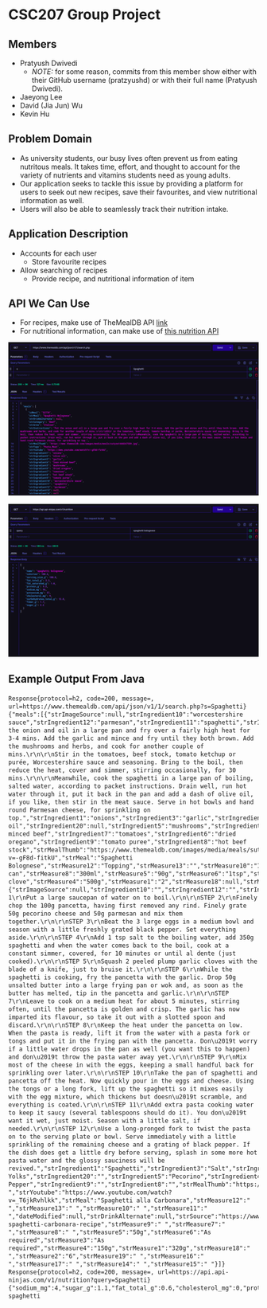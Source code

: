 # CSC207 Group Project

## Members
- Pratyush Dwivedi
    - *NOTE:* for some reason, commits from this member show either with their GitHub username (pratzyushd) or with their full name (Pratyush Dwivedi).
- Jaeyong Lee
- David (Jia Jun) Wu
- Kevin Hu

## Problem Domain
- As university students, our busy lives often prevent us from eating nutritous meals. It takes time, effort, and thought to account for the variety of nutrients and vitamins students need as young adults.
- Our application seeks to tackle this issue by providing a platform for users to seek out new recipes, save their favourites, and view nutritional information as well.
- Users will also be able to seamlessly track their nutrition intake.  

## Application Description

- Accounts for each user
    - Store favourite recipes
- Allow searching of recipes
    - Provide recipe, and nutritional information of item

## API We Can Use

- For recipes, make use of TheMealDB API [link](https://themealdb.com/api.php)
- For nutritional information, can make use of [this nutrition API](https://api-ninjas.com/api/nutrition)

![Sample usage of TheMealDB API](./docs/Sample_API_Usage.png)

![Sample usage of Nutrition API](./docs/Sample_API_Usage_2.png)

## Example Output From Java

```
Response{protocol=h2, code=200, message=, url=https://www.themealdb.com/api/json/v1/1/search.php?s=Spaghetti}
{"meals":[{"strImageSource":null,"strIngredient10":"worcestershire sauce","strIngredient12":"parmesan","strIngredient11":"spaghetti","strIngredient14":null,"strCategory":"Beef","strIngredient13":null,"strIngredient16":null,"strIngredient15":null,"strIngredient18":null,"strIngredient17":null,"strArea":"Italian","strCreativeCommonsConfirmed":null,"strIngredient19":null,"strTags":"Pasta,Meat","idMeal":"52770","strInstructions":"Put the onion and oil in a large pan and fry over a fairly high heat for 3-4 mins. Add the garlic and mince and fry until they both brown. Add the mushrooms and herbs, and cook for another couple of mins.\r\n\r\nStir in the tomatoes, beef stock, tomato ketchup or purée, Worcestershire sauce and seasoning. Bring to the boil, then reduce the heat, cover and simmer, stirring occasionally, for 30 mins.\r\n\r\nMeanwhile, cook the spaghetti in a large pan of boiling, salted water, according to packet instructions. Drain well, run hot water through it, put it back in the pan and add a dash of olive oil, if you like, then stir in the meat sauce. Serve in hot bowls and hand round Parmesan cheese, for sprinkling on top.","strIngredient1":"onions","strIngredient3":"garlic","strIngredient2":"olive oil","strIngredient20":null,"strIngredient5":"mushrooms","strIngredient4":"lean minced beef","strIngredient7":"tomatoes","strIngredient6":"dried oregano","strIngredient9":"tomato puree","strIngredient8":"hot beef stock","strMealThumb":"https://www.themealdb.com/images/media/meals/sutysw1468247559.jpg","strMeasure20":null,"strYoutube":"https://www.youtube.com/watch?v=-gF8d-fitkU","strMeal":"Spaghetti Bolognese","strMeasure12":"Topping","strMeasure13":"","strMeasure10":"1tbsp","strMeasure11":"350g","dateModified":null,"strDrinkAlternate":null,"strSource":null,"strMeasure9":"1tbsp","strMeasure7":"400g can","strMeasure8":"300ml","strMeasure5":"90g","strMeasure6":"1tsp","strMeasure3":"1 clove","strMeasure4":"500g","strMeasure1":"2","strMeasure18":null,"strMeasure2":"1tbsp","strMeasure19":null,"strMeasure16":null,"strMeasure17":null,"strMeasure14":"","strMeasure15":""},{"strImageSource":null,"strIngredient10":"","strIngredient12":"","strIngredient11":"","strIngredient14":"","strCategory":"Pasta","strIngredient13":"","strIngredient16":"","strIngredient15":"","strIngredient18":"","strIngredient17":"","strArea":"Italian","strCreativeCommonsConfirmed":null,"strIngredient19":"","strTags":"Pasta,BBQ,Breakfast","idMeal":"52982","strInstructions":"STEP 1\r\nPut a large saucepan of water on to boil.\r\n\r\nSTEP 2\r\nFinely chop the 100g pancetta, having first removed any rind. Finely grate 50g pecorino cheese and 50g parmesan and mix them together.\r\n\r\nSTEP 3\r\nBeat the 3 large eggs in a medium bowl and season with a little freshly grated black pepper. Set everything aside.\r\n\r\nSTEP 4\r\nAdd 1 tsp salt to the boiling water, add 350g spaghetti and when the water comes back to the boil, cook at a constant simmer, covered, for 10 minutes or until al dente (just cooked).\r\n\r\nSTEP 5\r\nSquash 2 peeled plump garlic cloves with the blade of a knife, just to bruise it.\r\n\r\nSTEP 6\r\nWhile the spaghetti is cooking, fry the pancetta with the garlic. Drop 50g unsalted butter into a large frying pan or wok and, as soon as the butter has melted, tip in the pancetta and garlic.\r\n\r\nSTEP 7\r\nLeave to cook on a medium heat for about 5 minutes, stirring often, until the pancetta is golden and crisp. The garlic has now imparted its flavour, so take it out with a slotted spoon and discard.\r\n\r\nSTEP 8\r\nKeep the heat under the pancetta on low. When the pasta is ready, lift it from the water with a pasta fork or tongs and put it in the frying pan with the pancetta. Don\u2019t worry if a little water drops in the pan as well (you want this to happen) and don\u2019t throw the pasta water away yet.\r\n\r\nSTEP 9\r\nMix most of the cheese in with the eggs, keeping a small handful back for sprinkling over later.\r\n\r\nSTEP 10\r\nTake the pan of spaghetti and pancetta off the heat. Now quickly pour in the eggs and cheese. Using the tongs or a long fork, lift up the spaghetti so it mixes easily with the egg mixture, which thickens but doesn\u2019t scramble, and everything is coated.\r\n\r\nSTEP 11\r\nAdd extra pasta cooking water to keep it saucy (several tablespoons should do it). You don\u2019t want it wet, just moist. Season with a little salt, if needed.\r\n\r\nSTEP 12\r\nUse a long-pronged fork to twist the pasta on to the serving plate or bowl. Serve immediately with a little sprinkling of the remaining cheese and a grating of black pepper. If the dish does get a little dry before serving, splash in some more hot pasta water and the glossy sauciness will be revived.","strIngredient1":"Spaghetti","strIngredient3":"Salt","strIngredient2":"Egg Yolks","strIngredient20":"","strIngredient5":"Pecorino","strIngredient4":"Bacon","strIngredient7":"","strIngredient6":"Black Pepper","strIngredient9":"","strIngredient8":"","strMealThumb":"https://www.themealdb.com/images/media/meals/llcbn01574260722.jpg","strMeasure20":" ","strYoutube":"https://www.youtube.com/watch?v=_T6jkRvhlkk","strMeal":"Spaghetti alla Carbonara","strMeasure12":" ","strMeasure13":" ","strMeasure10":" ","strMeasure11":" ","dateModified":null,"strDrinkAlternate":null,"strSource":"https://www.bbcgoodfood.com/recipes/ultimate-spaghetti-carbonara-recipe","strMeasure9":" ","strMeasure7":" ","strMeasure8":" ","strMeasure5":"50g","strMeasure6":"As required","strMeasure3":"As required","strMeasure4":"150g","strMeasure1":"320g","strMeasure18":" ","strMeasure2":"6","strMeasure19":" ","strMeasure16":" ","strMeasure17":" ","strMeasure14":" ","strMeasure15":" "}]}
Response{protocol=h2, code=200, message=, url=https://api.api-ninjas.com/v1/nutrition?query=Spaghetti}
{"sodium_mg":4,"sugar_g":1.1,"fat_total_g":0.6,"cholesterol_mg":0,"protein_g":5.3,"name":"spaghetti","fiber_g":1.3,"calories":154.1,"serving_size_g":100,"fat_saturated_g":0.1,"carbohydrates_total_g":30.6,"potassium_mg":75}
spaghetti
```

